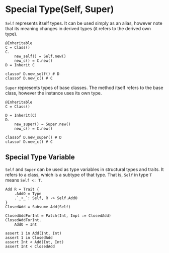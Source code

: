 # Special Type(Self, Super)

`Self` represents itself types. It can be used simply as an alias, however note that its meaning changes in derived types (it refers to the derived own type).

```erg
@Inheritable
C = Class()
C.
    new_self() = Self.new()
    new_c() = C.new()
D = Inherit C

classof D.new_self() # D
classof D.new_c() # C
```

`Super` represents types of base classes. The method itself refers to the base class, however the instance uses its own type.

```erg
@Inheritable
C = Class()

D = Inherit(C)
D.
    new_super() = Super.new()
    new_c() = C.new()

classof D.new_super() # D
classof D.new_c() # C
```

## Special Type Variable

`Self` and `Super` can be used as type variables in structural types and traits. It refers to a class, which is a subtype of that type. That is, `Self` in type `T` means `Self <: T`.

```erg
Add R = Trait {
    .AddO = Type
    .`_+_`: Self, R -> Self.AddO
}
ClosedAdd = Subsume Add(Self)

ClosedAddForInt = Patch(Int, Impl := ClosedAdd)
ClosedAddForInt.
    AddO = Int

assert 1 in Add(Int, Int)
assert 1 in ClosedAdd
assert Int < Add(Int, Int)
assert Int < ClosedAdd
```
